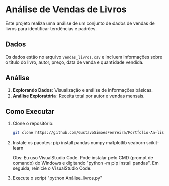 # Análise de Vendas de Livros

Este projeto realiza uma análise de um conjunto de dados de vendas de livros para identificar tendências e padrões.


## Dados

Os dados estão no arquivo `vendas_livros.csv` e incluem informações sobre o título do livro, autor, preço, data de venda e quantidade vendida.


## Análise

1. **Explorando Dados**: Visualização e análise de informações básicas.
2. **Análise Exploratória**: Receita total por autor e vendas mensais.


## Como Executar

1. Clone o repositório:
   ```bash
   git clone https://github.com/GustavoSimoesFerreira/Portfolio-An-lise-de-Dados.git

2. Instale os pacotes:
    pip install pandas numpy matplotlib seaborn scikit-learn

    Obs: Eu uso VisualStudio Code.
    Pode instalar pelo CMD (prompt de comando) do Windows e digitando "python -m pip install pandas".
    Em seguida, reinicie o VisualStudio Code.

3. Execute o script "python Análise_livros.py"

